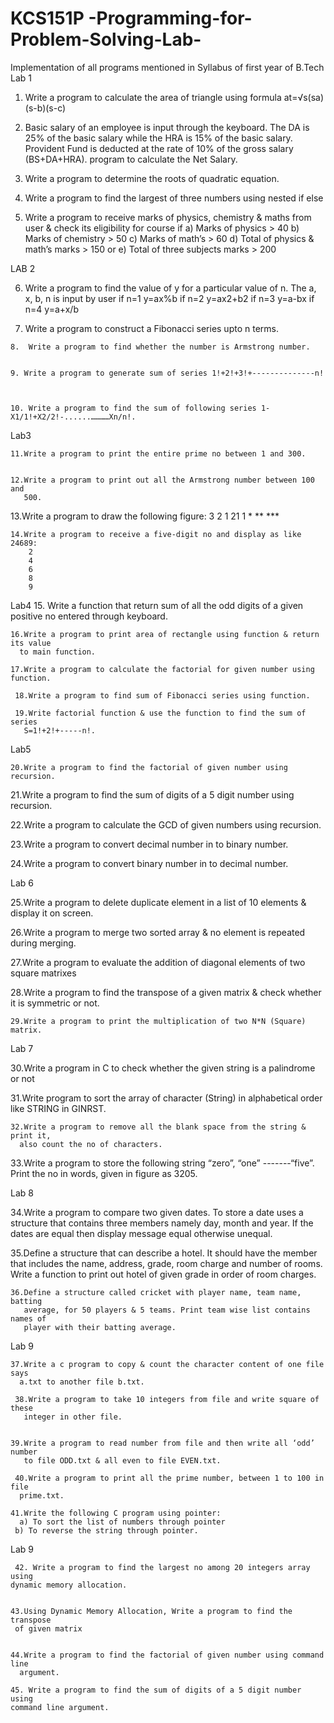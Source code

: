# KCS151P -Programming-for-Problem-Solving-Lab-
Implementation of all programs mentioned in Syllabus of first year of B.Tech
Lab 1
  1. Write a program to calculate the area of triangle using formula at=√s(sa)(s-b)(s-c) 

  2.  Basic salary of an employee is input through the keyboard. The DA is 25%
    of the basic salary while the HRA is 15% of the basic salary. Provident
    Fund is deducted at the rate of 10% of the gross salary (BS+DA+HRA).
    program to calculate the Net Salary. 


  3.   Write a program to determine the roots of quadratic equation.

  4.   Write a program to find the largest of three numbers using nested if else



  5.   Write a program to receive marks of physics, chemistry & maths from user
      & check its eligibility for course if
     a) Marks of physics > 40
     b) Marks of chemistry > 50
     c) Marks of math’s > 60
     d) Total of physics & math’s marks > 150
      or
      e) Total of three subjects marks > 200 


LAB 2 

   6.   Write a program to find the value of y for a particular value of n. The a, x, b, n is input by user
      if n=1 y=ax%b
      if n=2 y=ax2+b2
       if n=3 y=a-bx
       if n=4 y=a+x/b 

   7.  Write a program to construct a Fibonacci series upto n terms. 




    8.  Write a program to find whether the number is Armstrong number. 


    9. Write a program to generate sum of series 1!+2!+3!+--------------n! 



    10. Write a program to find the sum of following series 1-X1/1!+X2/2!-......…………Xn/n!. 
     
     
     
Lab3  

    11.Write a program to print the entire prime no between 1 and 300. 


    12.Write a program to print out all the Armstrong number between 100 and
       500. 



   13.Write a program to draw the following figure:
        3 2 1
           21
           1
           *
           **
           *** 




    14.Write a program to receive a five-digit no and display as like 24689:
        2
        4
        6
        8
        9 

Lab4 
    15. Write a function that return sum of all the odd digits of a given positive no
      entered through keyboard. 

    16.Write a program to print area of rectangle using function & return its value
      to main function. 

    17.Write a program to calculate the factorial for given number using function. 

     18.Write a program to find sum of Fibonacci series using function. 

     19.Write factorial function & use the function to find the sum of series
       S=1!+2!+-----n!. 


Lab5 

    20.Write a program to find the factorial of given number using recursion. 




   21.Write a program to find the sum of digits of a 5 digit number using
     recursion. 

   22.Write a program to calculate the GCD of given numbers using recursion. 

   23.Write a program to convert decimal number in to binary number.

   24.Write a program to convert binary number in to decimal number.  
   
Lab 6

  25.Write a program to delete duplicate element in a list of 10 elements &
     display it on screen. 

  26.Write a program to merge two sorted array & no element is repeated during
     merging. 


   27.Write a program to evaluate the addition of diagonal elements of two
      square matrixes

   28.Write a program to find the transpose of a given matrix & check whether it
       is symmetric or not. 

    29.Write a program to print the multiplication of two N*N (Square) matrix. 

Lab 7

   30.Write a program in C to check whether the given string is a palindrome or  not


   31.Write program to sort the array of character (String) in alphabetical order
     like STRING in GINRST.



    32.Write a program to remove all the blank space from the string & print it,
      also count the no of characters. 



   33.Write a program to store the following string “zero”, “one” -------“five”.
     Print the no in words, given in figure as 3205. 

Lab 8

   34.Write a program to compare two given dates. To store a date uses a
      structure that contains three members namely day, month and year. If the
      dates are equal then display message equal otherwise unequal. 

   35.Define a structure that can describe a hotel. It should have the member that
     includes the name, address, grade, room charge and number of rooms.
      Write a function to print out hotel of given grade in order of room charges. 




    36.Define a structure called cricket with player name, team name, batting
       average, for 50 players & 5 teams. Print team wise list contains names of
       player with their batting average. 


Lab 9

    37.Write a c program to copy & count the character content of one file says
      a.txt to another file b.txt. 

     38.Write a program to take 10 integers from file and write square of these
       integer in other file. 


    39.Write a program to read number from file and then write all ‘odd’ number
       to file ODD.txt & all even to file EVEN.txt. 

     40.Write a program to print all the prime number, between 1 to 100 in file
      prime.txt. 

    41.Write the following C program using pointer:
      a) To sort the list of numbers through pointer
     b) To reverse the string through pointer. 

   Lab 9

     42. Write a program to find the largest no among 20 integers array using
    dynamic memory allocation.


    43.Using Dynamic Memory Allocation, Write a program to find the transpose
     of given matrix


    44.Write a program to find the factorial of given number using command line
      argument.

    45. Write a program to find the sum of digits of a 5 digit number using
    command line argument.

